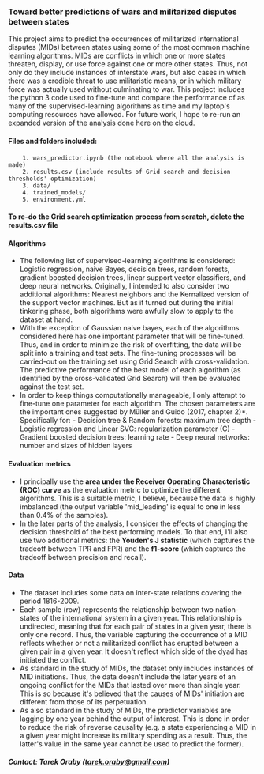 ### Toward better predictions of wars and militarized disputes between states

This project aims to predict the occurrences of militarized international disputes (MIDs) between states using some of the most common machine learning algorithms. MIDs are conflicts in which one or more states threaten, display, or use force against one or more other states. Thus, not only do they include instances of interstate wars, but also cases in which there was a credible threat to use militaristic means, or in which military force was actually used without culminating to war. This project includes the python 3 code used to fine-tune and compare the performance of as many of the supervised-learning algorithms as time and my laptop's computing resources have allowed. For future work, I hope to re-run an expanded version of the analysis done here on the cloud.

#### Files and folders included:
        1. wars_predictor.ipynb (the notebook where all the analysis is made)
        2. results.csv (include results of Grid search and decision thresholds' optimization)
        3. data/
        4. trained_models/
        5. environment.yml


#### To re-do the Grid search optimization process from scratch, delete the results.csv file



#### Algorithms 

- The following list of supervised-learning algorithms is considered: Logistic regression, naive Bayes, decision trees, random forests, gradient boosted decision trees, linear support vector classifiers, and deep neural networks. Originally, I intended to also consider two additional algorithms: Nearest neighbors and the Kernalized version of the support vector machines. But as it turned out during the initial tinkering phase, both algorithms were awfully slow to apply to the dataset at hand.
- With the exception of Gaussian naive bayes, each of the algorithms considered here has one important parameter that will be fine-tuned. Thus, and in order to minimize the risk of overfitting, the data will be split into a training and test sets. The fine-tuning processes will be carried-out on the training set using Grid Search with cross-validation. The predictive performance of the best model of each algorithm (as identified by the cross-validated Grid Search) will then be evaluated against the test set. 
- In order to keep things computationally manageable, I only attempt to fine-tune one parameter for each algorithm. The chosen parameters are the important ones suggested by Müller and Guido (2017, chapter 2)\*. Specifically for:
        - Decision tree & Random forests: maximum tree depth
        - Logistic regression and Linear SVC: regularization parameter (C)
        - Gradient boosted decision trees: learning rate
        - Deep neural networks: number and sizes of hidden layers
 

#### Evaluation metrics

- I principally use the __area under the Receiver Operating Characteristic (ROC) curve__ as the evaluation metric to optimize the different algorithms.  This is a suitable metric, I believe, because the data is highly imbalanced (the output variable 'mid_leading' is equal to one in less than 0.4% of the samples). 
- In the later parts of the analysis, I consider the effects of changing the decision threshold of the best performing models. To that end, I'll also use two additional metrics: the __Youden's J statistic__ (which captures the tradeoff between TPR and FPR) and the __f1-score__ (which captures the tradeoff between precision and recall).


#### Data

- The dataset includes some data on inter-state relations covering the period 1816-2009. 
- Each sample (row) represents the relationship between two nation-states of the international system in a given year. This relationship is undirected, meaning that for each pair of states in a given year, there is only one record. Thus, the variable capturing the occurrence of a MID reflects whether or not a militarized conflict has erupted between a given pair in a given year. It doesn't reflect which side of the dyad has initiated the conflict.
- As standard in the study of MIDs, the dataset only includes instances of MID initiations. Thus, the data doesn't include the later years of an ongoing conflict for the MIDs that lasted over more than single year. This is so because it's believed that the causes of MIDs' initiation are different from those of its perpetuation. 
- As also standard in the study of MIDs, the predictor variables are lagging by one year behind the output of interest. This is done in order to reduce the risk of reverse causality (e.g. a state experiencing a MID in a given year might increase its military spending as a result. Thus, the latter's value in the same year cannot be used to predict the former).  


##### Contact: Tarek Oraby (tarek.oraby@gmail.com)

